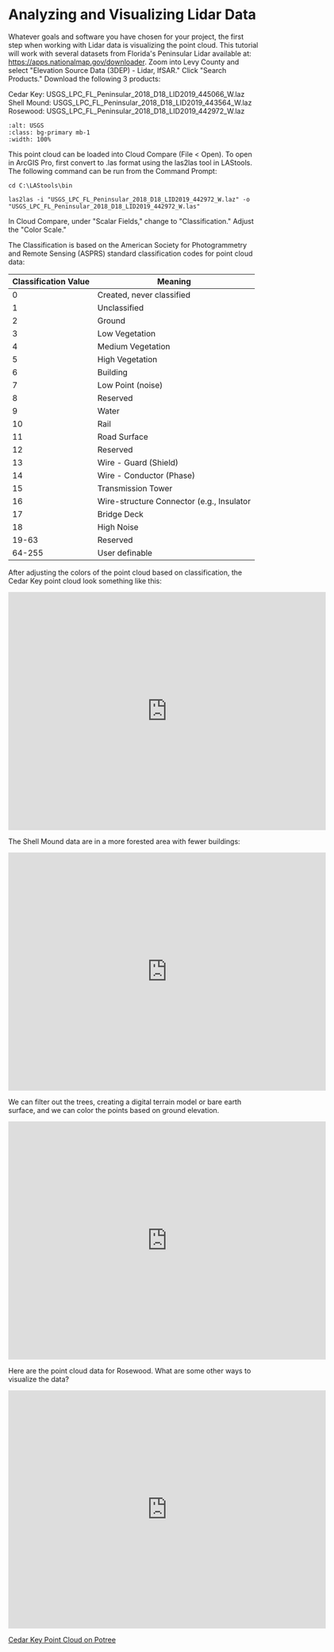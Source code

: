 # Analyzing and Visualizing Lidar Data

Whatever goals and software you have chosen for your project, the first step when working with Lidar data
is visualizing the point cloud. This tutorial will work with several datasets from Florida's Peninsular Lidar
available at: <https://apps.nationalmap.gov/downloader>. Zoom into Levy County and select "Elevation Source Data
(3DEP) - Lidar, IfSAR." Click "Search Products." Download the following 3 products:

Cedar Key: USGS_LPC_FL_Peninsular_2018_D18_LID2019_445066_W.laz  
Shell Mound: USGS_LPC_FL_Peninsular_2018_D18_LID2019_443564_W.laz  
Rosewood: USGS_LPC_FL_Peninsular_2018_D18_LID2019_442972_W.laz

```{image} /USGS.png
:alt: USGS
:class: bg-primary mb-1
:width: 100%
```  

This point cloud can be loaded into Cloud Compare (File < Open). To open in ArcGIS Pro, first convert to .las
format using the las2las tool in LAStools. The following command can be run from the Command Prompt:

```
cd C:\LAStools\bin
```

```
las2las -i "USGS_LPC_FL_Peninsular_2018_D18_LID2019_442972_W.laz" -o "USGS_LPC_FL_Peninsular_2018_D18_LID2019_442972_W.las"
```

In Cloud Compare, under "Scalar Fields," change to "Classification." Adjust the "Color Scale."

The Classification is based on the American Society for Photogrammetry and Remote Sensing (ASPRS) standard
classification codes for point cloud data:

| Classification Value | Meaning                       |
| ---                  | ---                           |
| 0                    | Created, never classified     |
| 1                    | Unclassified                  |
| 2                    | Ground                        |
| 3                    | Low Vegetation                |
| 4                    | Medium Vegetation             |
| 5                    | High Vegetation               |
| 6                    | Building                      |
| 7                    | Low Point (noise)             |
| 8                    | Reserved                      |
| 9                    | Water                         |
| 10                   | Rail                          |
| 11                   | Road Surface                  |
| 12                   | Reserved                      |
| 13                   | Wire - Guard (Shield)         |
| 14                   | Wire - Conductor (Phase)      |
| 15                   | Transmission Tower            |
| 16                   | Wire-structure Connector (e.g., Insulator |
| 17                   | Bridge Deck |
| 18                   | High Noise |
| 19-63                | Reserved |
| 64-255               | User definable |

After adjusting the colors of the point cloud based on classification, the Cedar Key point cloud look something
like this:  

<div class="sketchfab-embed-wrapper"> <iframe title="Cedar Key, Florida" frameborder="0" allowfullscreen mozallowfullscreen="true" webkitallowfullscreen="true" allow="autoplay; fullscreen; xr-spatial-tracking" xr-spatial-tracking execution-while-out-of-viewport execution-while-not-rendered web-share width="640" height="480" src="https://sketchfab.com/models/b4a408d1624b4870ac8a77a1405ba1d4/embed"> </iframe> </div>  

The Shell Mound data are in a more forested area with fewer buildings:  

<div class="sketchfab-embed-wrapper"> <iframe title="Shell Mound, Florida" frameborder="0" allowfullscreen mozallowfullscreen="true" webkitallowfullscreen="true" allow="autoplay; fullscreen; xr-spatial-tracking" xr-spatial-tracking execution-while-out-of-viewport execution-while-not-rendered web-share width="640" height="480" src="https://sketchfab.com/models/6c6cb8086e684cf48298391e08f7dfb3/embed"> </iframe> </div>  

We can filter out the trees, creating a digital terrain model or bare earth surface, and we can color the points based on ground elevation.  

<div class="sketchfab-embed-wrapper"> <iframe title="Shell Mound Terrain" frameborder="0" allowfullscreen mozallowfullscreen="true" webkitallowfullscreen="true" allow="autoplay; fullscreen; xr-spatial-tracking" xr-spatial-tracking execution-while-out-of-viewport execution-while-not-rendered web-share width="640" height="480" src="https://sketchfab.com/models/38a3e58c855a4d6eb2d58ba361f2c31e/embed"> </iframe> </div>  

Here are the point cloud data for Rosewood. What are some other ways to visualize the data?  

<div class="sketchfab-embed-wrapper"> <iframe title="Rosewood, Florida" frameborder="0" allowfullscreen mozallowfullscreen="true" webkitallowfullscreen="true" allow="autoplay; fullscreen; xr-spatial-tracking" xr-spatial-tracking execution-while-out-of-viewport execution-while-not-rendered web-share width="640" height="480" src="https://sketchfab.com/models/50dec59c9a1642e8a10be4d5a59e38d6/embed"> </iframe> </div>

[Cedar Key Point Cloud on Potree](https://whitschroder.github.io/cedarkey)